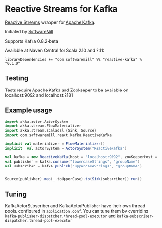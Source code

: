Reactive Streams for Kafka
====

[Reactive Streams](http://www.reactive-streams.org) wrapper for [Apache Kafka](https://kafka.apache.org/).

Initiated by [SoftwareMill](https://softwaremill.com)

Supports Kafka 0.8.2-beta

Available at Maven Central for Scala 2.10 and 2.11:

    libraryDependencies += "com.softwaremill" %% "reactive-kafka" % "0.1.0"

Testing
----
Tests require Apache Kafka and Zookeeper to be available on localhost:9092 and localhost:2181

Example usage
----

```Scala
import akka.actor.ActorSystem
import akka.stream.FlowMaterializer
import akka.stream.scaladsl.{Sink, Source}
import com.softwaremill.react.kafka.ReactiveKafka

implicit val materializer = FlowMaterializer()
implicit  val actorSystem = ActorSystem("ReactiveKafka")

val kafka = new ReactiveKafka(host = "localhost:9092", zooKeeperHost = "localhost:2181")
val publisher = kafka.consume("lowercaseStrings", "groupName")
val subscriber = kafka.publish("uppercaseStrings", "groupName")


Source(publisher).map(_.toUpperCase).to(Sink(subscriber)).run()
```

Tuning
----

KafkaActorSubscriber and KafkaActorPublisher have their own thread pools, configured in `application.conf`.
You can tune them by overriding `kafka-publisher-dispatcher.thread-pool-executor` and
`kafka-subscriber-dispatcher.thread-pool-executor`
